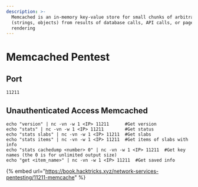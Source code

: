 ```yaml
---
description: >-
  Memcached is an in-memory key-value store for small chunks of arbitrary data
  (strings, objects) from results of database calls, API calls, or page
  rendering
---
```


# Memcached Pentest

## Port

```
11211
```

## Unauthenticated Access Memcached

```
echo "version" | nc -vn -w 1 <IP> 11211      #Get version
echo "stats" | nc -vn -w 1 <IP> 11211        #Get status
echo "stats slabs" | nc -vn -w 1 <IP> 11211  #Get slabs
echo "stats items" | nc -vn -w 1 <IP> 11211  #Get items of slabs with info
echo "stats cachedump <number> 0" | nc -vn -w 1 <IP> 11211  #Get key names (the 0 is for unlimited output size)
echo "get <item_name>" | nc -vn -w 1 <IP> 11211  #Get saved info
```

{% embed url="https://book.hacktricks.xyz/network-services-pentesting/11211-memcache" %}
